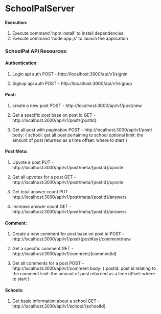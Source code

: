 # SchoolPalServer

#### Execution:
1) Execute command 'npm install' to install dependencies
2) Execute command 'node app.js' to launch the application

### SchoolPal API Resources:
#### Authentication:
1. Login api auth
POST - http://localhost:3000/api/v1/signin

2. Signup api auth
POST - http://localhost:3000/api/v1/signup 

#### Post:
1. create a new post
POST - http://localhost:3000/api/v1/post/new 

2. Get a specific post base on post id
GET - http://localhost:3000/api/v1/post/{postId}

3. Get all post with pagination 
POST - http://localhost:3000/api/v1/post/ 
body: {
    school: get all post pertaining to school optional
    limit: the amount of post returned as a time
    offset: where to start
}

#### Post Meta: 
1. Upvote a post 
PUT - http://localhost:3000/api/v1/post/meta/{postId}/upvote

2. Get all upvotes for a post
GET - http://localhost:3000/api/v1/post/meta/{postId}/upvote

3. Get total answer count
PUT - http://localhost:3000/api/v1/post/meta/{postId}/answers

4. Increase answer count 
GET - http://localhost:3000/api/v1/post/meta/{postId}/answers


#### Comment:
1. Create a new comment for post base on post id
POST - http://localhost:3000/api/v1/post/{postKey}/comment/new

2. Get a specific comment 
GET - http://localhost:3000/api/v1/comment/{commentId}

3. Get all comments for a post
POST - http://localhost:3000/api/v1/comment
body: {
    postId: post id relating to the comment
    limit: the amount of post returned as a time
    offset: where to start
}

#### Schools:
1. Get basic information about a school 
GET - http://localhost:3000/api/v1/school/{schoolId}
